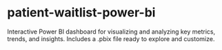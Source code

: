 # patient-waitlist-power-bi
Interactive Power BI dashboard for visualizing and analyzing key metrics, trends, and insights. Includes a .pbix file ready to explore and customize.
